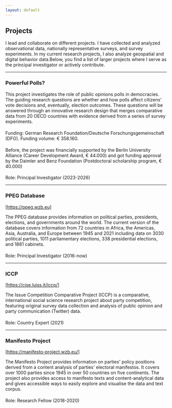 ```yaml
---
layout: default
---
```


<h2 id="publs">Projects</h2>
I lead and collaborate on different projects. I have collected and analyzed observational data, nationally representative surveys, and survey experiments. In my current research projects, I also analyze geospatial and digital behavior data.Below, you find a list of larger projects where I serve as the principal investigator or actively contribute.<br>

<hr>
<h3>Powerful Polls?</h3>
<p style="margin-bottom:.5cm;">This project investigates the role of public opinions polls in democracies. The guiding research questions are whether and how polls affect citizens' vote decisions and, eventually, election outcomes. These questions will be answered through an innovative research design that merges comparative data from 20 OECD countries with evidence derived from a series of survey experiments.</p> 
<p style="margin-bottom:.5cm;">Funding: German Research Foundation/Deutsche Forschungsgemeinschaft (DFG). Funding volume: € 358.160. </p> 
<p style="margin-bottom:.5cm;"> Before, the project was financially supported by the Berlin University Alliance (Career Development Award, € 44.000) and got funding approval by the Daimler and Benz Foundation (Postdoctoral scholarship program, € 40.000)</p>
Role: Principal Investigator (2023-2026)  
<hr>
<h3>PPEG Database</h3><a href="https://ppeg.wzb.eu" target="_blank" rel="noopener noreferrer">[https://ppeg.wzb.eu]</a>
<p style="margin-bottom:.5cm;">The PPEG database provides information on political parties, presidents, elections, and governments around the world. The current version of the database covers information from 72 countries in Africa, the Americas, Asia, Australia, and Europe between 1945 and 2021 including data on 3030 political parties, 1011 parliamentary elections, 338 presidential elections, and 1881 cabinets. </p>
Role: Principal Investigator (2016-now)  
<hr>
<h3>ICCP</h3>
[<a href="https://cise.luiss.it/iccp/" target="_blank" rel="noopener noreferrer">https://cise.luiss.it/iccp/</a>]
<p style="margin-bottom:.5cm;">The Issue Competition Comparative Project (ICCP) is a comparative, international social science research project about party competition, featuring original survey data collection and analysis of public opinion and party communication (Twitter) data. </p>
Role: Country Expert (2021)
<br>
<hr>  
<h3>Manifesto Project</h3>
[<a href="https://manifesto-project.wzb.eu/" target="_blank" rel="noopener noreferrer">https://manifesto-project.wzb.eu/</a>]
<p style="margin-bottom:.5cm;">The Manifesto Project provides information on parties' policy positions derived from a content analysis of parties' electoral manifestos. It covers over 1000 parties since 1945 in over 50 countries on five continents. The project also provides access to manifesto texts and content-analytical data and gives accessible ways to easily explore and visualise the data and text corpus. </p>
Role: Research Fellow (2018-2020)